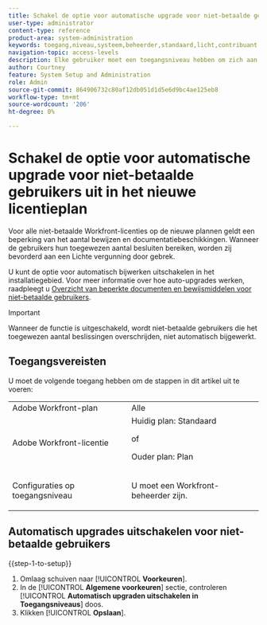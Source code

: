 ```yaml
---
title: Schakel de optie voor automatische upgrade voor niet-betaalde gebruikers uit in het nieuwe licentieplan
user-type: administrator
content-type: reference
product-area: system-administration
keywords: toegang,niveau,systeem,beheerder,standaard,licht,contribuant
navigation-topic: access-levels
description: Elke gebruiker moet een toegangsniveau hebben om zich aan te melden en in Workfront te werken. Met het toegangsniveau kunt u bepalen wat een gebruiker kan zien en doen met bepaalde Workfront-objecten en -gebieden.
author: Courtney
feature: System Setup and Administration
role: Admin
source-git-commit: 864906732c80af12db051d1d5e6d9bc4ae125eb8
workflow-type: tm+mt
source-wordcount: '206'
ht-degree: 0%

---
```



# Schakel de optie voor automatische upgrade voor niet-betaalde gebruikers uit in het nieuwe licentieplan

Voor alle niet-betaalde Workfront-licenties op de nieuwe plannen geldt een beperking van het aantal bewijzen en documentatiebeschikkingen. Wanneer de gebruikers hun toegewezen aantal besluiten bereiken, worden zij bevorderd aan een Lichte vergunning door gebrek.

U kunt de optie voor automatisch bijwerken uitschakelen in het installatiegebied. Voor meer informatie over hoe auto-upgrades werken, raadpleegt u [Overzicht van beperkte documenten en bewijsmiddelen voor niet-betaalde gebruikers](/help/quicksilver/review-and-approve-work/proof-doc-decision-limits.md).

>[!IMPORTANT]
>
>Wanneer de functie is uitgeschakeld, wordt niet-betaalde gebruikers die het toegewezen aantal beslissingen overschrijden, niet automatisch bijgewerkt.


## Toegangsvereisten

U moet de volgende toegang hebben om de stappen in dit artikel uit te voeren:

<table style="table-layout:auto"> 
 <col> 
 <col> 
 <tbody> 
  <tr> 
   <td role="rowheader">Adobe Workfront-plan</td> 
   <td>Alle</td> 
  </tr> 
  <tr> 
   <td role="rowheader">Adobe Workfront-licentie</td> 
   <td>Huidig plan: Standaard
   <p>of</p>
   <p>Ouder plan: Plan</p></td> 
  </tr> 
  <tr> 
   <td role="rowheader">Configuraties op toegangsniveau</td> 
   <td> <p>U moet een Workfront-beheerder zijn.</p></td> 
  </tr> 
 </tbody> 
</table>

## Automatisch upgrades uitschakelen voor niet-betaalde gebruikers

{{step-1-to-setup}}

1. Omlaag schuiven naar [!UICONTROL **Voorkeuren**].
1. In de [!UICONTROL **Algemene voorkeuren**] sectie, controleren [!UICONTROL **Automatisch upgraden uitschakelen in Toegangsniveaus**] doos.
1. Klikken [!UICONTROL **Opslaan**].
